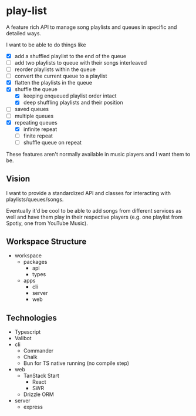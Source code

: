 # play-list

A feature rich API to manage song playlists and queues in specific and detailed ways. 

I want to be able to do things like 
  - [x] add a shuffled playlist to the end of the queue
  - [ ] add two playlists to queue with their songs interleaved
  - [ ] reorder playlists within the queue
  - [ ] convert the current queue to a playlist
  - [x] flatten the playlists in the queue
  - [x] shuffle the queue
    - [x] keeping enqueued playlist order intact
    - [x] deep shuffling playlists and their position
  - [ ] saved queues
  - [ ] multiple queues
  - [x] repeating queues
    - [x] infinite repeat
    - [ ] finite repeat
    - [ ] shuffle queue on repeat

These features aren't normally available in music players and I want them to be.

## Vision

I want to provide a standardized API and classes for interacting with playlists/queues/songs.

Eventually it'd be cool to be able to add songs from different services as well and have them play in their respective players (e.g. one playlist from Spotiy, one from YouTube Music).

## Workspace Structure

- workspace
  - packages
    - api
    - types
  - apps
    - cli
    - server
    - web

## Technologies

  - Typescript
  - Valibot
  - cli
    - Commander
    - Chalk
    - Bun for TS native running (no compile step)
  - web
    - TanStack Start
      - React
      - SWR
    - Drizzle ORM
  - server
    - express
